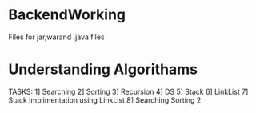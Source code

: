# BackendWorking
Files for jar,warand .java files

# Understanding Algorithams
TASKS:
1] Searching
2] Sorting
3] Recursion
4] DS
5] Stack 
6] LinkList
7] Stack Implimentation using LinkList
8] Searching Sorting 2
